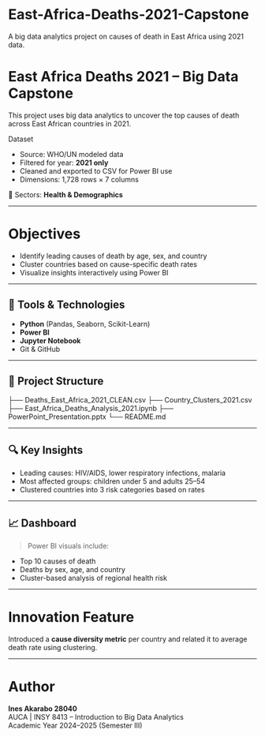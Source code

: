 # East-Africa-Deaths-2021-Capstone
A big data analytics project on causes of death in East Africa using 2021 data.
# East Africa Deaths 2021 – Big Data Capstone

This project uses big data analytics to uncover the top causes of death across East African countries in 2021.

 Dataset

- Source: WHO/UN modeled data
- Filtered for year: **2021 only**
- Cleaned and exported to CSV for Power BI use
- Dimensions: 1,728 rows × 7 columns

 📌 Sectors:
**Health & Demographics**

---

# Objectives

- Identify leading causes of death by age, sex, and country
- Cluster countries based on cause-specific death rates
- Visualize insights interactively using Power BI

---

## 🧰 Tools & Technologies

- **Python** (Pandas, Seaborn, Scikit-Learn)
- **Power BI**
- **Jupyter Notebook**
- Git & GitHub

---

## 📂 Project Structure
├── Deaths_East_Africa_2021_CLEAN.csv
├── Country_Clusters_2021.csv
├── East_Africa_Deaths_Analysis_2021.ipynb
├── PowerPoint_Presentation.pptx
└── README.md

---

## 🔍 Key Insights

- Leading causes: HIV/AIDS, lower respiratory infections, malaria
- Most affected groups: children under 5 and adults 25–54
- Clustered countries into 3 risk categories based on rates

---

## 📈 Dashboard

> Power BI visuals include:
- Top 10 causes of death
- Deaths by sex, age, and country
- Cluster-based analysis of regional health risk

---

#  Innovation Feature

Introduced a **cause diversity metric** per country and related it to average death rate using clustering.

---

# Author

**Ines Akarabo 28040**  
AUCA | INSY 8413 – Introduction to Big Data Analytics  
Academic Year 2024–2025 (Semester III)



